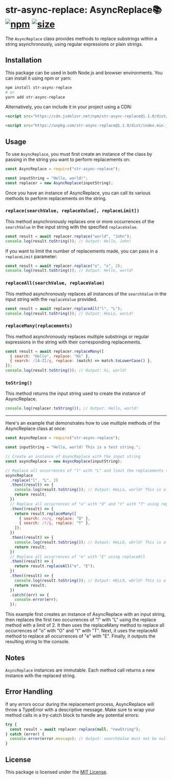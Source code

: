[npm]: https://img.shields.io/npm/v/str-async-replace
[npm-url]: https://www.npmjs.com/package/str-async-replace
[size]: https://packagephobia.now.sh/badge?p=str-async-replace
[size-url]: https://packagephobia.now.sh/result?p=str-async-replace

# str-async-replace: AsyncReplace📚 [![npm][npm]][npm-url] [![size][size]][size-url]

The `AsyncReplace` class provides methods to replace substrings within a string asynchronously, using regular expressions or plain strings.

## Installation

This package can be used in both Node.js and browser environments. You can install it using npm or yarn:

```bash
npm install str-async-replace
# or
yarn add str-async-replace
```

Alternatively, you can include it in your project using a CDN:

```html
<script src="https://cdn.jsdelivr.net/npm/str-async-replace@1.1.0/dist/index.min.js"></script>
```

```html
<script src="https://unpkg.com/str-async-replace@1.1.0/dist/index.min.js"></script>
```

## Usage

To use `AsyncReplace`, you must first create an instance of the class by passing in the string you want to perform replacements on:

```js
const AsyncReplace = require("str-async-replace");

const inputString = "Hello, world!";
const replacer = new AsyncReplace(inputString);
```

Once you have an instance of AsyncReplace, you can call its various methods to perform replacements on the string.

### `replace(searchValue, replaceValue[, replaceLimit])`

This method asynchronously replaces one or more occurrences of the `searchValue` in the input string with the specified `replaceValue`.

```js
const result = await replacer.replace("world", "John");
console.log(result.toString()); // Output: Hello, John!
```

If you want to limit the number of replacements made, you can pass in a `replaceLimit` parameter:

```js
const result = await replacer.replace("o", "x", 2);
console.log(result.toString()); // Output: Hellx, wxrld!
```

### `replaceAll(searchValue, replaceValue)`

This method asynchronously replaces all instances of the `searchValue` in the input string with the `replaceValue` provided.

```js
const result = await replacer.replaceAll("l", "L");
console.log(result.toString()); // Output: HeLLo, worLd!
```

### `replaceMany(replacements)`

This method asynchronously replaces multiple substrings or regular expressions in the string with their corresponding replacements.

```js
const result = await replacer.replaceMany([
  { search: "Hello", replace: "Hi" },
  { search: /[A-Z]/g, replace: (match) => match.toLowerCase() },
]);
console.log(result.toString()); // Output: hi, world!
```

### `toString()`

This method returns the input string used to create the instance of AsyncReplace.

```js
console.log(replacer.toString()); // Output: Hello, world!
```

---

Here's an example that demonstrates how to use multiple methods of the AsyncReplace class at once:

```js
const AsyncReplace = require("str-async-replace");

const inputString = "Hello, world! This is a test string.";

// Create an instance of AsyncReplace with the input string
const asyncReplace = new AsyncReplace(inputString);

// Replace all occurrences of "l" with "L" and limit the replacements to 2
asyncReplace
  .replace("l", "L", 2)
  .then((result) => {
    console.log(result.toString()); // Output: HeLLo, world! This is a test string.
    return result;
  })
  // Replace all occurrences of "o" with "O" and "t" with "T" using replaceMany
  .then((result) => {
    return result.replaceMany([
      { search: /o/g, replace: "O" },
      { search: /t/g, replace: "T" },
    ]);
  })
  .then((result) => {
    console.log(result.toString()); // Output: HeLLO, wOrld! This is a TesT sTring.
    return result;
  })
  // Replace all occurrences of "e" with "E" using replaceAll
  .then((result) => {
    return result.replaceAll("e", "E");
  })
  .then((result) => {
    console.log(result.toString()); // Output: HELL0, wOrld! This is a TEsT sTring.
    return result;
  })
  .catch((err) => {
    console.error(err);
  });
```

This example first creates an instance of AsyncReplace with an input string, then replaces the first two occurrences of "l" with "L" using the replace method with a limit of 2. It then uses the replaceMany method to replace all occurrences of "o" with "O" and "t" with "T". Next, it uses the replaceAll method to replace all occurrences of "e" with "E". Finally, it outputs the resulting string to the console.

## Notes

`AsyncReplace` instances are immutable. Each method call returns a new instance with the replaced string.

## Error Handling

If any errors occur during the replacement process, AsyncReplace will throw a TypeError with a descriptive message. Make sure to wrap your method calls in a try-catch block to handle any potential errors:

```js
try {
  const result = await replacer.replace(null, "newString");
} catch (error) {
  console.error(error.message); // Output: searchValue must not be null or undefined
}
```

## License

This package is licensed under the [MIT License](LICENSE).
